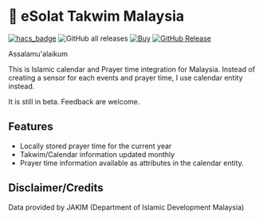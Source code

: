 # 🕋 eSolat Takwim Malaysia
[![hacs_badge](https://img.shields.io/badge/HACS-Integration-41BDF5.svg)](https://github.com/hacs/integration)
![GitHub all releases](https://img.shields.io/badge/dynamic/json?color=41BDF5&logo=home-assistant&label=Download%20Count&suffix=%20installs&cacheSeconds=15600&url=https://analytics.home-assistant.io/custom_integrations.json&query=$.esolattakwim.total)
[![Buy](https://img.shields.io/badge/Belanja-Coffee-yellow.svg)](https://zubirco.de/buymecoffee)
[![GitHub Release](https://img.shields.io/github/release/zubir2k/homeassistant-esolattakwim.svg)](https://github.com/zubir2k/homeassistant-esolattakwim/releases/)

Assalamu'alaikum

This is Islamic calendar and Prayer time integration for Malaysia. 
Instead of creating a sensor for each events and prayer time, I use calendar entity instead.

It is still in beta. Feedback are welcome.

## Features
- Locally stored prayer time for the current year
- Takwim/Calendar information updated monthly
- Prayer time information available as attributes in the calendar entity.

## Disclaimer/Credits
Data provided by JAKIM (Department of Islamic Development Malaysia)
